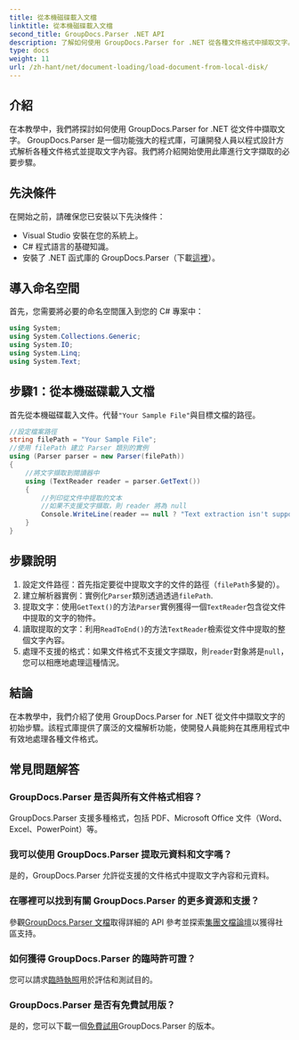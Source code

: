 ```yaml
---
title: 從本機磁碟載入文檔
linktitle: 從本機磁碟載入文檔
second_title: GroupDocs.Parser .NET API
description: 了解如何使用 GroupDocs.Parser for .NET 從各種文件格式中擷取文字。使用 C# 輕鬆有效率地擷取文字。
type: docs
weight: 11
url: /zh-hant/net/document-loading/load-document-from-local-disk/
---
```

## 介紹
在本教學中，我們將探討如何使用 GroupDocs.Parser for .NET 從文件中擷取文字。 GroupDocs.Parser 是一個功能強大的程式庫，可讓開發人員以程式設計方式解析各種文件格式並提取文字內容。我們將介紹開始使用此庫進行文字擷取的必要步驟。
## 先決條件
在開始之前，請確保您已安裝以下先決條件：
- Visual Studio 安裝在您的系統上。
- C# 程式語言的基礎知識。
- 安裝了 .NET 函式庫的 GroupDocs.Parser（下載[這裡](https://releases.groupdocs.com/parser/net/)）。

## 導入命名空間
首先，您需要將必要的命名空間匯入到您的 C# 專案中：
```csharp
using System;
using System.Collections.Generic;
using System.IO;
using System.Linq;
using System.Text;
```
## 步驟1：從本機磁碟載入文檔
首先從本機磁碟載入文件。代替`"Your Sample File"`與目標文檔的路徑。
```csharp
//設定檔案路徑
string filePath = "Your Sample File";
//使用 filePath 建立 Parser 類別的實例
using (Parser parser = new Parser(filePath))
{
    //將文字擷取到閱讀器中
    using (TextReader reader = parser.GetText())
    {
        //列印從文件中提取的文本
        //如果不支援文字擷取，則 reader 將為 null
        Console.WriteLine(reader == null ? "Text extraction isn't supported" : reader.ReadToEnd());
    }
}
```
## 步驟說明
1. 設定文件路徑：首先指定要從中提取文字的文件的路徑（`filePath`多變的）。
2. 建立解析器實例：實例化`Parser`類別透過透過`filePath`.
3. 提取文字：使用`GetText()`的方法`Parser`實例獲得一個`TextReader`包含從文件中提取的文字的物件。
4. 讀取提取的文字：利用`ReadToEnd()`的方法`TextReader`檢索從文件中提取的整個文字內容。
5. 處理不支援的格式：如果文件格式不支援文字擷取，則`reader`對象將是`null`，您可以相應地處理這種情況。

## 結論
在本教學中，我們介紹了使用 GroupDocs.Parser for .NET 從文件中擷取文字的初始步驟。該程式庫提供了廣泛的文檔解析功能，使開發人員能夠在其應用程式中有效地處理各種文件格式。

## 常見問題解答
### GroupDocs.Parser 是否與所有文件格式相容？
GroupDocs.Parser 支援多種格式，包括 PDF、Microsoft Office 文件（Word、Excel、PowerPoint）等。
### 我可以使用 GroupDocs.Parser 提取元資料和文字嗎？
是的，GroupDocs.Parser 允許從支援的文件格式中提取文字內容和元資料。
### 在哪裡可以找到有關 GroupDocs.Parser 的更多資源和支援？
參觀[GroupDocs.Parser 文檔](https://reference.groupdocs.com/parser/net/)取得詳細的 API 參考並探索[集團文檔論壇](https://forum.groupdocs.com/c/parser/17)以獲得社區支持。
### 如何獲得 GroupDocs.Parser 的臨時許可證？
您可以請求[臨時執照](https://purchase.groupdocs.com/temporary-license/)用於評估和測試目的。
### GroupDocs.Parser 是否有免費試用版？
是的，您可以下載一個[免費試用](https://releases.groupdocs.com/)GroupDocs.Parser 的版本。